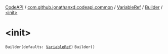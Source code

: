 [CodeAPI](../../../index.md) / [com.github.jonathanxd.codeapi.common](../../index.md) / [VariableRef](../index.md) / [Builder](index.md) / [&lt;init&gt;](.)

# &lt;init&gt;

`Builder(defaults: `[`VariableRef`](../index.md)`)`
`Builder()`